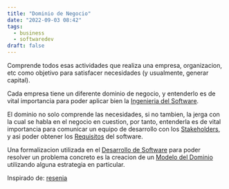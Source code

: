```yaml
---
title: "Dominio de Negocio"
date: "2022-09-03 08:42"
tags: 
  - business
  - softwaredev
draft: false
---
```

Comprende todos esas actividades que realiza una empresa, organizacion, etc como objetivo para satisfacer necesidades (y usualmente, generar capital).

Cada empresa tiene un diferente dominio de negocio, y entenderlo es de vital importancia para poder aplicar bien la [Ingenieria del Software](notes/Ingenieria%20del%20Software.md).

El dominio no solo comprende las necesidades, si no tambien, la jerga con la cual se habla en el negocio en cuestion, por tanto, entenderla es de vital importancia para comunicar un equipo de desarrollo con los [Stakeholders](notes/Stakeholders.md), y asi poder obtener los [Requisitos](notes/Requisitos.md) del software.

Una formalizacion utilizada en el [Desarrollo de Software](notes/Desarrollo%20de%20Software.md) para poder resolver un problema concreto es la creacion de un [Modelo del Dominio](notes/Modelo%20del%20Dominio.md) utilizando alguna estrategia en particular.

Inspirado de: [resenia](es/reference/The%20essentials%20of%20modern%20software%20engineering%20Free%20the%20practices%20from%20the%20method%20prisons/resenia.md)
